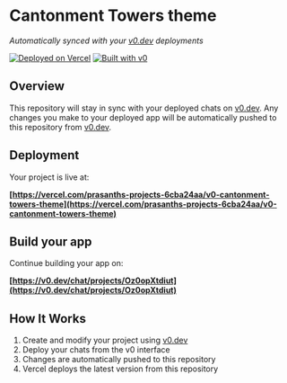 # Cantonment Towers theme

*Automatically synced with your [v0.dev](https://v0.dev) deployments*

[![Deployed on Vercel](https://img.shields.io/badge/Deployed%20on-Vercel-black?style=for-the-badge&logo=vercel)](https://vercel.com/prasanths-projects-6cba24aa/v0-cantonment-towers-theme)
[![Built with v0](https://img.shields.io/badge/Built%20with-v0.dev-black?style=for-the-badge)](https://v0.dev/chat/projects/Oz0opXtdiut)

## Overview

This repository will stay in sync with your deployed chats on [v0.dev](https://v0.dev).
Any changes you make to your deployed app will be automatically pushed to this repository from [v0.dev](https://v0.dev).

## Deployment

Your project is live at:

**[https://vercel.com/prasanths-projects-6cba24aa/v0-cantonment-towers-theme](https://vercel.com/prasanths-projects-6cba24aa/v0-cantonment-towers-theme)**

## Build your app

Continue building your app on:

**[https://v0.dev/chat/projects/Oz0opXtdiut](https://v0.dev/chat/projects/Oz0opXtdiut)**

## How It Works

1. Create and modify your project using [v0.dev](https://v0.dev)
2. Deploy your chats from the v0 interface
3. Changes are automatically pushed to this repository
4. Vercel deploys the latest version from this repository